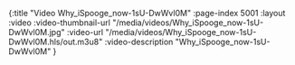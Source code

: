 {:title "Video Why_iSpooge_now-1sU-DwWvl0M" :page-index 5001 :layout :video :video-thumbnail-url "/media/videos/Why_iSpooge_now-1sU-DwWvl0M.jpg" :video-url "/media/videos/Why_iSpooge_now-1sU-DwWvl0M.hls/out.m3u8" :video-description "Why_iSpooge_now-1sU-DwWvl0M" }
 